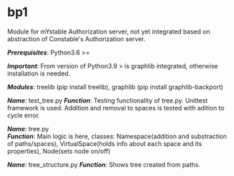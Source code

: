 # bp1
Module for mYstable Authorization server, not yet integrated based on abstraction of Constable's Authorization server.

__*Prerequisites*__: Python3.6 >=

__*Important*__: From version of Python3.9 > is graphlib integrated, otherwise installation is needed.

__*Modules*__: treelib (pip install treelib), graphlib (pip install graphlib-backport)

__*Name*__: test_tree.py 
__*Function*__: Testing functionality of tree.py. Unittest framework is used. Addition and removal to spaces is tested with adition to cycle error.

__*Name*__: tree.py  
__*Function*__: Main logic is here, classes: Namespace(addition and substraction of paths/spaces), VirtualSpace(holds info about each space and its properties), 
Node(sets node on/off)

__*Name*__: tree_structure.py 
__*Function*__: Shows tree created from paths.
